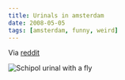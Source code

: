 ```yaml
---
title: Urinals in amsterdam
date: 2008-05-05
tags: [amsterdam, funny, weird]
---
```


Via [reddit](http://www.reddit.com/r/pics/comments/6hwlj/urinals_in_amsterdam_pic/)

![Schipol urinal with a fly](/posts/2008-05-05-urinals-in-amsterdam/schipol_fly.jpg)

